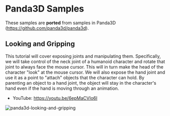 # Panda3D Samples

These samples are **ported** from samples in Panda3D (https://github.com/panda3d/panda3d).

## Looking and Gripping
This tutorial will cover exposing joints and manipulating them. Specifically,
we will take control of the neck joint of a humanoid character and rotate that
joint to always face the mouse cursor. This will in turn make the head of the
character "look" at the mouse cursor. We will also expose the hand joint and
use it as a point to "attach" objects that the character can hold. By
parenting an object to a hand joint, the object will stay in the character's
hand even if the hand is moving through an animation.

- YouTube: https://youtu.be/6epMaCVIo6I

![panda3d-looking-and-gripping](https://user-images.githubusercontent.com/937305/32311439-06a40b10-bfdc-11e7-82cd-52aa92c440ef.gif)
